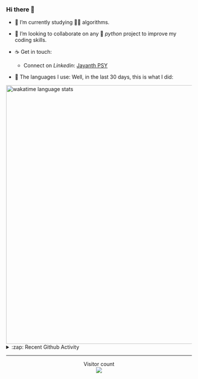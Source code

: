 ### Hi there 👋

- 🌱 I’m currently studying 🏇🏼  algorithms.

- 👯 I’m looking to collaborate on any :snake: *python* project to improve my coding skills.

- ☕ Get in touch:
  +  Connect on *Linkedin*: [Jayanth PSY](https://www.linkedin.com/in/jayanth-p-b3924812a/)

<!--- ⚡ Fun fact: *Python* is older than *C++* and *Java*. -->

- :memo: The languages I use: Well, in the last 30 days, this is what I did:

<img src="https://wakatime.com/share/@j_tesla/4d0b7d1e-6b31-4b03-accf-374d3ed5433f.png" alt="wakatime language stats" width="700"/>

<details>
  <summary>:zap: Recent Github Activity</summary>
  
<!--START_SECTION:activity-->
1. 🗣 Commented on [#32](https://github.com/j-tesla/space-shooter/issues/32) in [j-tesla/space-shooter](https://github.com/j-tesla/space-shooter)
2. 🎉 Merged PR [#35](https://github.com/j-tesla/space-shooter/pull/35) in [j-tesla/space-shooter](https://github.com/j-tesla/space-shooter)
3. ❗️ Closed issue [#34](https://github.com/j-tesla/space-shooter/issues/34) in [j-tesla/space-shooter](https://github.com/j-tesla/space-shooter)
4. 🗣 Commented on [#35](https://github.com/j-tesla/space-shooter/issues/35) in [j-tesla/space-shooter](https://github.com/j-tesla/space-shooter)
5. 🗣 Commented on [#35](https://github.com/j-tesla/space-shooter/issues/35) in [j-tesla/space-shooter](https://github.com/j-tesla/space-shooter)
<!--END_SECTION:activity-->

</details>

-----

<p align="center"> 
  Visitor count<br>
  <img src="https://profile-counter.glitch.me/j-tesla/count.svg" />
</p>












<!--
**j-tesla/j-tesla** is a ✨ _special_ ✨ repository because its `README.md` (this file) appears on your GitHub profile.

Here are some ideas to get you started:

- 🔭 I’m currently working on ...
- 🌱 I’m currently learning ...
- 👯 I’m looking to collaborate on ...
- 🤔 I’m looking for help with ...
- 💬 Ask me about ...
- 📫 How to reach me: ...
- 😄 Pronouns: ...
- ⚡ Fun fact: ...
-->

